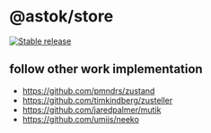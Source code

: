 # @astok/store

[![Stable release](https://img.shields.io/npm/v/@astok/store.svg)](https://npm.im/@astok/store)

## follow other work implementation

- https://github.com/pmndrs/zustand
- https://github.com/timkindberg/zusteller
- https://github.com/jaredpalmer/mutik
- https://github.com/umijs/neeko
